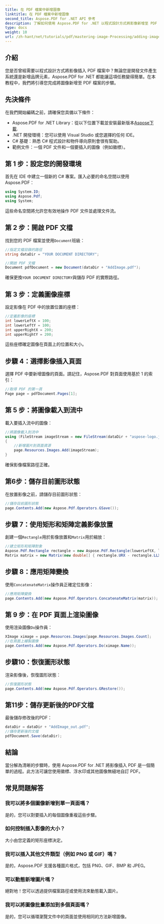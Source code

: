 ```yaml
---
title: 在 PDF 檔案中新增圖像
linktitle: 在 PDF 檔案中新增圖像
second_title: Aspose.PDF for .NET API 參考
description: 了解如何使用 Aspose.PDF for .NET 以程式設計方式將影像新增至 PDF 檔案。這個綜合教程涵蓋了從設定環境到在特定頁面上渲染圖像的每個步驟。
type: docs
weight: 10
url: /zh-hant/net/tutorials/pdf/mastering-image-Processing/adding-image/
---
```

## 介紹

您是否曾經需要以程式設計方式將影像插入 PDF 檔案中？無論您是開發文件產生系統還是新增品牌元素，Aspose.PDF for .NET 都能讓這項任務變得簡單。在本教程中，我們將引導您完成將圖像新增至 PDF 檔案的步驟。

## 先決條件

在我們開始編碼之前，請確保您具備以下條件：

-  Aspose.PDF for .NET Library：從以下位置下載並安裝最新版本[Aspose下載](https://releases.aspose.com/pdf/net/).
- .NET 開發環境：您可以使用 Visual Studio 或您選擇的任何 IDE。
- C# 基礎：熟悉 C# 程式設計和物件導向原則會很有幫助。
- 範例文件：一個 PDF 文件和一個要插入的圖像（例如徽標）。

## 第 1 步：設定您的開發環境

首先在 IDE 中建立一個新的 C# 專案。匯入必要的命名空間以使用 Aspose.PDF：

```csharp
using System.IO;
using Aspose.Pdf;
using System;
```

這些命名空間將允許您有效地操作 PDF 文件並處理文件流。

## 第 2 步：開啟 PDF 文檔

找到您的 PDF 檔案並使用`Document`班級：

```csharp
//指定文檔目錄的路徑
string dataDir = "YOUR DOCUMENT DIRECTORY";

//開啟 PDF 文檔
Document pdfDocument = new Document(dataDir + "AddImage.pdf");
```

確保更換`YOUR DOCUMENT DIRECTORY`與儲存 PDF 的實際路徑。

## 第 3 步：定義圖像座標

設定影像在 PDF 中的放置位置的座標：

```csharp
//定義影像的座標
int lowerLeftX = 100;
int lowerLeftY = 100;
int upperRightX = 200;
int upperRightY = 200;
```

這些座標確定圖像在頁面上的位置和大小。

## 步驟 4：選擇影像插入頁面

選擇 PDF 中要新增圖像的頁面。請記住，Aspose.PDF 對頁面使用基於 1 的索引：

```csharp
//取得 PDF 的第一頁
Page page = pdfDocument.Pages[1];
```

## 第 5 步：將圖像載入到流中

載入要插入流中的圖像：

```csharp
//將圖像載入到流中
using (FileStream imageStream = new FileStream(dataDir + "aspose-logo.jpg", FileMode.Open))
{
    //新增圖片到頁面資源
    page.Resources.Images.Add(imageStream);
}
```

確保影像檔案路徑正確。

## 第6步：儲存目前圖形狀態

在放置影像之前，請儲存目前圖形狀態：

```csharp
//儲存目前圖形狀態
page.Contents.Add(new Aspose.Pdf.Operators.GSave());
```

## 步驟 7：使用矩形和矩陣定義影像放置

創建一個`Rectangle`用於影像放置和`Matrix`用於縮放：

```csharp
//建立矩形和矩陣對象
Aspose.Pdf.Rectangle rectangle = new Aspose.Pdf.Rectangle(lowerLeftX, lowerLeftY, upperRightX, upperRightY);
Matrix matrix = new Matrix(new double[] { rectangle.URX - rectangle.LLX, 0, 0, rectangle.URY - rectangle.LLY, rectangle.LLX, rectangle.LLY });
```

## 步驟 8：應用矩陣變換

使用`ConcatenateMatrix`操作員正確定位影像：

```csharp
//應用矩陣變換
page.Contents.Add(new Aspose.Pdf.Operators.ConcatenateMatrix(matrix));
```

## 第 9 步：在 PDF 頁面上渲染圖像

使用渲染圖像`Do`操作員：

```csharp
XImage ximage = page.Resources.Images[page.Resources.Images.Count];
//在頁面上繪製圖像
page.Contents.Add(new Aspose.Pdf.Operators.Do(ximage.Name));
```

## 步驟10：恢復圖形狀態

渲染影像後，恢復圖形狀態：

```csharp
//恢復圖形狀態
page.Contents.Add(new Aspose.Pdf.Operators.GRestore());
```

## 第11步：儲存更新後的PDF文檔

最後儲存修改後的PDF：

```csharp
dataDir = dataDir + "AddImage_out.pdf";
//儲存更新後的文檔
pdfDocument.Save(dataDir);
```

## 結論

當分解為清晰的步驟時，使用 Aspose.PDF for .NET 將影像插入 PDF 是一個簡單的過程。此方法可讓您使用徽標、浮水印或其他圖像無縫地自訂 PDF。

## 常見問題解答

### 我可以將多個圖像新增到單一頁面嗎？
是的，您可以對要插入的每個圖像重複這些步驟。

### 如何控制插入影像的大小？
大小由您定義的矩形座標決定。

### 我可以插入其他文件類型（例如 PNG 或 GIF）嗎？
是的，Aspose.PDF 支援各種圖片格式，包括 PNG、GIF、BMP 和 JPEG。

### 可以動態新增圖片嗎？
絕對地！您可以透過提供檔案路徑或使用流來動態載入圖片。

### 我可以將圖像批量添加到多個頁面嗎？
是的，您可以循環瀏覽文件中的頁面並使用相同的方法新增圖像。